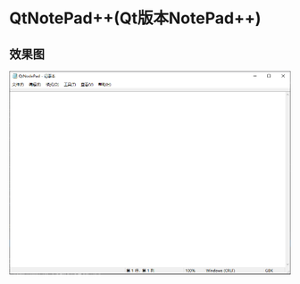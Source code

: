 # QtNotePad++(Qt版本NotePad++)

## 效果图
![image](https://github.com/KikyoShaw/QtNotepadPlusPlus/blob/master/Image/1.png)
